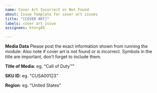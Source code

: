 ```yaml
---
name: Cover Art Incorrect or Not Found
about: Issue Template for cover art issues
title: "[COVER ART]"
labels: cover art issue
assignees: ktnrg45

---
```


**Media Data**
Please post the exact information shown from running the module:
Also note if cover art is not found or is incorrect.
Symbols in the title are important, don't forget to include them.

**Title of Media**: eg. "Call of Duty™"

**SKU ID**: eg. "CUSA00123"

**Region**: eg. "United States"
